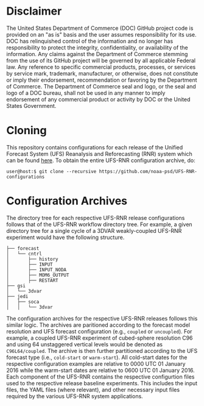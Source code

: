 # Disclaimer

The United States Department of Commerce (DOC) GitHub project code is
provided on an "as is" basis and the user assumes responsibility for
its use. DOC has relinquished control of the information and no longer
has responsibility to protect the integrity, confidentiality, or
availability of the information. Any claims against the Department of
Commerce stemming from the use of its GitHub project will be governed
by all applicable Federal law. Any reference to specific commercial
products, processes, or services by service mark, trademark,
manufacturer, or otherwise, does not constitute or imply their
endorsement, recommendation or favoring by the Department of
Commerce. The Department of Commerce seal and logo, or the seal and
logo of a DOC bureau, shall not be used in any manner to imply
endorsement of any commercial product or activity by DOC or the United
States Government.

# Cloning

This repository contains configurations for each release of the
Unified Forecast System (UFS) Reanalysis and Reforecasting (RNR)
system which can be found [here](https://github.com/noaa-psd/UFS-RNR).
To obtain the entire UFS-RNR configuration archive, do:

~~~
user@host:$ git clone --recursive https://github.com/noaa-psd/UFS-RNR-configurations
~~~

# Configuration Archives

The directory tree for each respective UFS-RNR release configurations
follows that of the UFS-RNR workflow directory tree. For example, a
given directory tree for a single cycle of a 3DVAR weakly-coupled
UFS-RNR experiment would have the following structure.

~~~
├── forecast
│   └── cntrl
│       ├── history
│       ├── INPUT
│       ├── INPUT_NODA
│       ├── MOM6_OUTPUT
│       ├── RESTART
├── gsi
│   └── 3dvar
├── jedi
│   ├── soca
│   │   └── 3dvar
~~~

The configuration archives for the respective UFS-RNR releases follows
this similar logic. The archives are paritioned according to the
forecast model resolution and UFS forecast configuration (e.g.,
`coupled` or `uncoupled`). For example, a coupled UFS-RNR experiment
of cubed-sphere resolution C96 and using 64 unstaggered vertical
levels would be denoted as `C96L64/coupled`. The archive is then
further partitioned according to the UFS forecast type (i.e.,
`cold-start` or `warm-start`). All cold-start dates for the respective
configuration examples are relative to 0000 UTC 01 January 2016 while
the warm-start dates are relative to 0600 UTC 01 January 2016. Each
component of the UFS-RNR contains the respective configurtion files
used to the respective release baseline experiments. This includes the
input files, the YAML files (where relevant), and other necessary
input files required by the various UFS-RNR system applications.